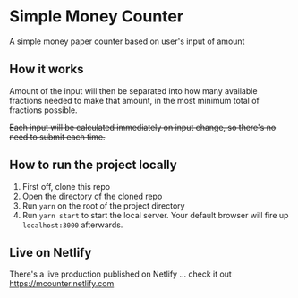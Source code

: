 # Simple Money Counter
A simple money paper counter based on user's input of amount<br/>

## How it works
Amount of the input will then be separated into how many available fractions needed to make that amount, in the most minimum total of fractions possible.

~~Each input will be calculated immediately on input change, so there's no need to submit each time.~~

## How to run the project locally
1. First off, clone this repo
2. Open the directory of the cloned repo
3. Run ```yarn``` on the root of the project directory
4. Run ```yarn start``` to start the local server. Your default browser will fire up ```localhost:3000``` afterwards.

## Live on Netlify
There's a live production published on Netlify ... check it out<br/>
https://mcounter.netlify.com
